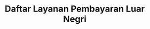 ---
title: Daftar Layanan Pembayaran Luar Negri
description: Pembayaran luar negri pakai layanan ini
---